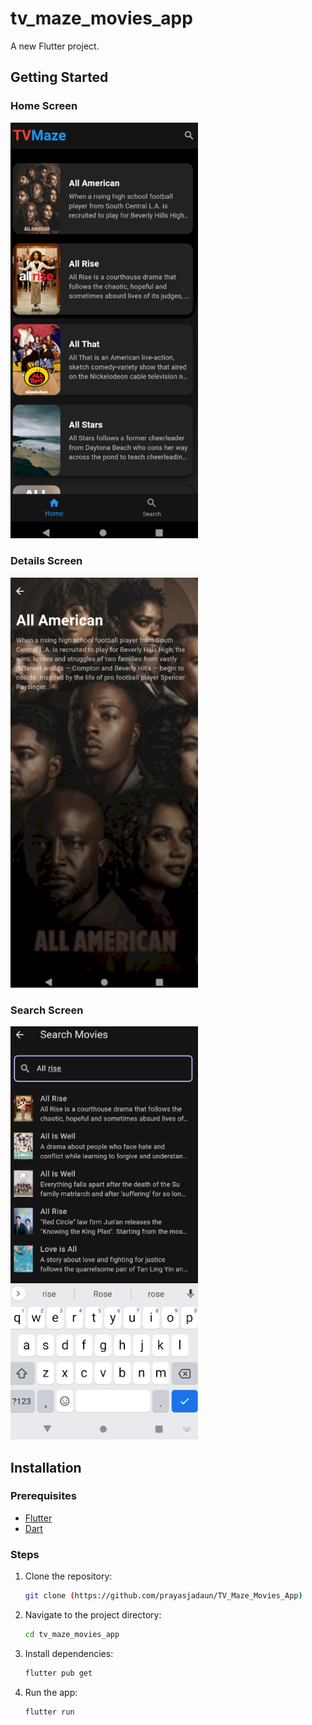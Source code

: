 # tv_maze_movies_app

A new Flutter project.

## Getting Started

### Home Screen
<img src="./HomeScreen.png
" alt="Home Screen" width="300"/>

### Details Screen
<img src="./details screen.png
" alt="Details Screen" width="300"/>

### Search Screen
<img src="./search screen.png
" alt="Description" width="300"/>





## Installation

### Prerequisites

- [Flutter](https://flutter.dev/docs/get-started/install)
- [Dart](https://dart.dev/get-dart)

### Steps

1. Clone the repository:
    ```sh
    git clone (https://github.com/prayasjadaun/TV_Maze_Movies_App)
    ```
2. Navigate to the project directory:
    ```sh
    cd tv_maze_movies_app
    ```
3. Install dependencies:
    ```sh
    flutter pub get
    ```
4. Run the app:
    ```sh
    flutter run
    ```
